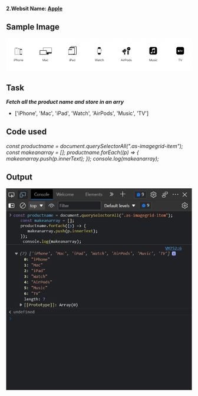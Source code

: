**2.Websit Name: [Apple](https://support.apple.com/en-in)**

## Sample Image

![Store](./assset/download%20(38).png)

## Task

***Fetch all the product name and store in an arry***

- ['iPhone', 'Mac', 'iPad', 'Watch', 'AirPods', 'Music', 'TV']

## Code used 

*const productname = document.querySelectorAll(".as-imagegrid-item");
    const makeanarray = [];
    productname.forEach((p) => {
      makeanarray.push(p.innerText);
   });
    console.log(makeanarray);*

## Output

![Apple](./assset/Screenshot_20230212_163405.png)